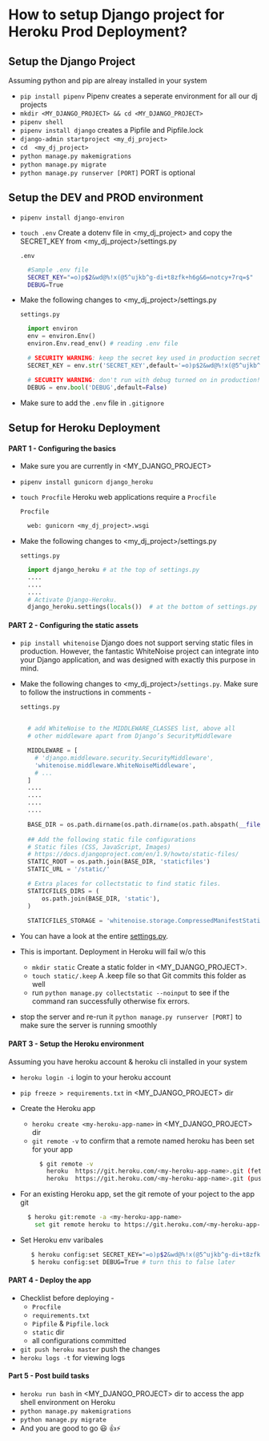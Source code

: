 # How to setup Django project for Heroku Prod Deployment?

## Setup the Django Project

Assuming python and pip are alreay installed in your system<br>

- `pip install pipenv` Pipenv creates a seperate environment for all our dj projects<br>
- `mkdir <MY_DJANGO_PROJECT> && cd <MY_DJANGO_PROJECT>`
- `pipenv shell`
- `pipenv install django` creates a Pipfile and Pipfile.lock
- `django-admin startproject <my_dj_project>`
- `cd  <my_dj_project>`
- `python manage.py makemigrations`
- `python manage.py migrate`
- `python manage.py runserver [PORT]` PORT is optional

## Setup the DEV and PROD environment

- `pipenv install django-environ`
- `touch .env` Create a dotenv file in <my_dj_project> and copy the SECRET_KEY from <my_dj_project>/settings.py
  
  `.env`
  ```bash
    #Sample .env file
    SECRET_KEY="=o)p$2&wd@%!x(@5^ujkb^g-di+t8zfk+h6g&6=notcy+7rq=$"
    DEBUG=True
  ```
- Make the following changes to <my_dj_project>/settings.py

  `settings.py`
  ```python
    import environ
    env = environ.Env()
    environ.Env.read_env() # reading .env file

    # SECURITY WARNING: keep the secret key used in production secret!
    SECRET_KEY = env.str('SECRET_KEY',default='=o)p$2&wd@%!x(@5^ujkb^g-di+t8zfk+h6g&6=notcy+7rq=$')

    # SECURITY WARNING: don't run with debug turned on in production!
    DEBUG = env.bool('DEBUG',default=False) 
  ```
- Make sure to add the `.env` file in `.gitignore`

## Setup for Heroku Deployment

#### PART 1 - Configuring the basics
- Make sure you are currently in <MY_DJANGO_PROJECT>
- `pipenv install gunicorn django_heroku`
- `touch Procfile` Heroku web applications require a `Procfile`
  
  `Procfile`
  ```txt
    web: gunicorn <my_dj_project>.wsgi
  ```
- Make the following changes to <my_dj_project>/settings.py
  
  `settings.py`
  ```python
    import django_heroku # at the top of settings.py
    ....
    ....
    ....
    # Activate Django-Heroku.
    django_heroku.settings(locals())  # at the bottom of settings.py
  ```

#### PART 2 - Configuring the static assets
- `pip install whitenoise` Django does not support serving static files in production. However, the fantastic WhiteNoise project can integrate into your Django application, and was designed with exactly this purpose in mind.
- Make the following changes to <my_dj_project>/`settings.py`. Make sure to follow the instructions in comments -

  `settings.py`
  ```python
    
    # add WhiteNoise to the MIDDLEWARE_CLASSES list, above all 
    # other middleware apart from Django’s SecurityMiddleware

    MIDDLEWARE = [
      # 'django.middleware.security.SecurityMiddleware',
      'whitenoise.middleware.WhiteNoiseMiddleware',
      # ...
    ]
    ....
    ....
    ....
    ....

    BASE_DIR = os.path.dirname(os.path.dirname(os.path.abspath(__file__)))
    
    ## Add the following static file configurations
    # Static files (CSS, JavaScript, Images)
    # https://docs.djangoproject.com/en/1.9/howto/static-files/
    STATIC_ROOT = os.path.join(BASE_DIR, 'staticfiles')
    STATIC_URL = '/static/'

    # Extra places for collectstatic to find static files.
    STATICFILES_DIRS = (
        os.path.join(BASE_DIR, 'static'),
    )
    
    STATICFILES_STORAGE = 'whitenoise.storage.CompressedManifestStaticFilesStorage'
  ```
- You can have a look at the entire [settings.py](https://github.com/sohammondal/heroku_demo_django_project/blob/master/heroku_demo_django/settings.py).
  
- This is important. Deployment in Heroku will fail w/o this
  - `mkdir static` Create a static folder in <MY_DJANGO_PROJECT>.
  - `touch static/.keep` A .keep file so that Git commits this folder as well
  - run `python manage.py collectstatic --noinput` to see if the command ran successfully otherwise fix errors.

- stop the server and re-run it `python manage.py runserver [PORT]` to make sure the server is running smoothly

#### PART 3 - Setup the Heroku environment

Assuming you have heroku account & heroku cli installed in your system
- `heroku login -i` login to your heroku account
- `pip freeze > requirements.txt` in <MY_DJANGO_PROJECT> dir
- Create the Heroku app
  - `heroku create <my-heroku-app-name>` in <MY_DJANGO_PROJECT> dir
  - `git remote -v` to confirm that a remote named heroku has been set for your app
    ```bash
      $ git remote -v
        heroku  https://git.heroku.com/<my-heroku-app-name>.git (fetch)
        heroku  https://git.heroku.com/<my-heroku-app-name>.git (push)
    ```
- For an existing Heroku app, set the git remote of your poject to the app git
    ```bash
      $ heroku git:remote -a <my-heroku-app-name>
        set git remote heroku to https://git.heroku.com/<my-heroku-app-name>.git
    ```
- Set Heroku env varibales
  
  ```bash
     $ heroku config:set SECRET_KEY="=o)p$2&wd@%!x(@5^ujkb^g-di+t8zfk+h6g&6=notcy+7rq=$"
     $ heroku config:set DEBUG=True # turn this to false later
  ```

#### PART 4 - Deploy the app
- Checklist before deploying - 
  - `Procfile`
  - `requirements.txt`
  - `Pipfile` & `Pipfile.lock`
  - `static` dir
  - all configurations committed
- `git push heroku master` push the changes
- `heroku logs -t` for viewing logs

#### Part 5 - Post build tasks
- `heroku run bash` in <MY_DJANGO_PROJECT> dir to access the app shell environment on Heroku
- `python manage.py makemigrations`
- `python manage.py migrate`
- And you are good to go 😃 👍⚡
